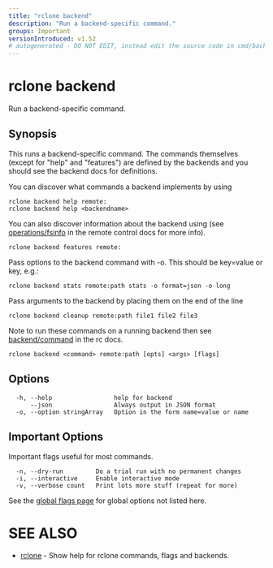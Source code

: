 ```yaml
---
title: "rclone backend"
description: "Run a backend-specific command."
groups: Important
versionIntroduced: v1.52
# autogenerated - DO NOT EDIT, instead edit the source code in cmd/backend/ and as part of making a release run "make commanddocs"
---
```

# rclone backend

Run a backend-specific command.

## Synopsis


This runs a backend-specific command. The commands themselves (except
for "help" and "features") are defined by the backends and you should
see the backend docs for definitions.

You can discover what commands a backend implements by using

    rclone backend help remote:
    rclone backend help <backendname>

You can also discover information about the backend using (see
[operations/fsinfo](/rc/#operations-fsinfo) in the remote control docs
for more info).

    rclone backend features remote:

Pass options to the backend command with -o. This should be key=value or key, e.g.:

    rclone backend stats remote:path stats -o format=json -o long

Pass arguments to the backend by placing them on the end of the line

    rclone backend cleanup remote:path file1 file2 file3

Note to run these commands on a running backend then see
[backend/command](/rc/#backend-command) in the rc docs.


```
rclone backend <command> remote:path [opts] <args> [flags]
```

## Options

```
  -h, --help                 help for backend
      --json                 Always output in JSON format
  -o, --option stringArray   Option in the form name=value or name
```


## Important Options

Important flags useful for most commands.

```
  -n, --dry-run         Do a trial run with no permanent changes
  -i, --interactive     Enable interactive mode
  -v, --verbose count   Print lots more stuff (repeat for more)
```

See the [global flags page](/flags/) for global options not listed here.

# SEE ALSO

* [rclone](/commands/rclone/)	 - Show help for rclone commands, flags and backends.

